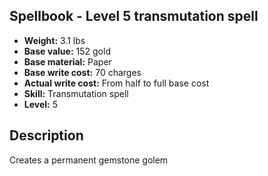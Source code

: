## Spellbook - Level 5 transmutation spell
- **Weight:** 3.1 lbs
- **Base value:** 152 gold
- **Base material:** Paper
- **Base write cost:** 70 charges
- **Actual write cost:** From half to full base cost
- **Skill:** Transmutation spell
- **Level:** 5
## Description
Creates a permanent gemstone golem
